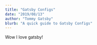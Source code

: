 ```yaml
---
title: "Gatsby Configs"
date: "2019/08/13"
author: "Tommy Gatsby"
blurb: "A quick guide to Gatsby Configs"
---
```


Wow I love gatsby!
